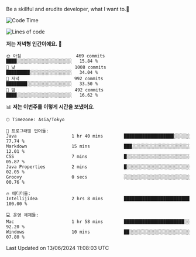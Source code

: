 Be a skillful and erudite developer, what I want to.👶

<!--START_SECTION:waka-->
![Code Time](http://img.shields.io/badge/Code%20Time-874%20hrs%2030%20mins-blue)

![Lines of code](https://img.shields.io/badge/%EC%A0%80%EB%8A%94%20%EC%97%AC%ED%83%9C%EA%B9%8C%EC%A7%80%20-2.3%20million%20%EC%A4%84%EC%9D%98%20%EC%BD%94%EB%93%9C%EB%A5%BC%20%EC%9E%91%EC%84%B1%ED%96%88%EC%96%B4%EC%9A%94.-blue)

**저는 저녁형 인간이에요. 🦉** 

```text
🌞 아침                     469 commits         ████░░░░░░░░░░░░░░░░░░░░░   15.84 % 
🌆 낮　                     1008 commits        █████████░░░░░░░░░░░░░░░░   34.04 % 
🌃 저녁                     992 commits         ████████░░░░░░░░░░░░░░░░░   33.50 % 
🌙 밤　                     492 commits         ████░░░░░░░░░░░░░░░░░░░░░   16.62 % 
```


📊 **저는 이번주를 이렇게 시간을 보냈어요.** 

```text
🕑︎ Timezone: Asia/Tokyo

💬 프로그래밍 언어들: 
Java                     1 hr 40 mins        ███████████████████░░░░░░   77.74 % 
Markdown                 15 mins             ███░░░░░░░░░░░░░░░░░░░░░░   12.01 % 
CSS                      7 mins              █░░░░░░░░░░░░░░░░░░░░░░░░   05.87 % 
Java Properties          2 mins              █░░░░░░░░░░░░░░░░░░░░░░░░   02.05 % 
Groovy                   0 secs              ░░░░░░░░░░░░░░░░░░░░░░░░░   00.76 % 

🔥 에디터들: 
Intellijidea             2 hrs 8 mins        █████████████████████████   100.00 % 

💻 운영 체제들: 
Mac                      1 hr 58 mins        ███████████████████████░░   92.20 % 
Windows                  10 mins             ██░░░░░░░░░░░░░░░░░░░░░░░   07.80 % 
```


 Last Updated on 13/06/2024 11:08:03 UTC
<!--END_SECTION:waka-->
